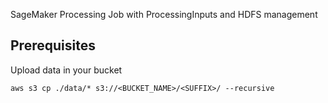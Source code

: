 SageMaker Processing Job with ProcessingInputs and HDFS management

## Prerequisites

Upload data in your bucket

```
aws s3 cp ./data/* s3://<BUCKET_NAME>/<SUFFIX>/ --recursive
```